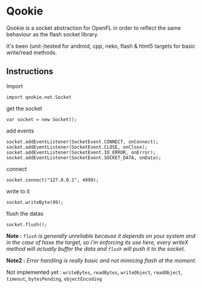 # Qookie

Qookie is a socket abstraction for OpenFL in order to reflect the same behaviour as the flash socket library.

It's been (unit-)tested for android, cpp, neko, flash & html5 targets for basic write/read methods.

## Instructions

Import

    import qookie.net.Socket
    
get the socket

    var socket = new Socket();
        
add events

    socket.addEventListener(SocketEvent.CONNECT, onConnect);
    socket.addEventListener(SocketEvent.CLOSE, onClose);
    socket.addEventListener(SocketEvent.IO_ERROR, onError);
    socket.addEventListener(SocketEvent.SOCKET_DATA, onData);
    
connect

    socket.connect("127.0.0.1", 4999);
    
write to it

    socket.writeByte(99);
    
flush the datas

    socket.flush();

**Note :** *`flush` is generally unreliable because it depends on your system and in the case of haxe the target, so i'm enforcing its use here, every writeX method will actually buffer the data and `flush` will push it to the socket.*

**Note2 :** *Error handling is really basic and not mimicing flash at the moment*.

Not implemented yet : `writeBytes`, `readBytes`, `writeObject`, `readObject`, `timeout`, `bytesPending`, `objectEncoding`
